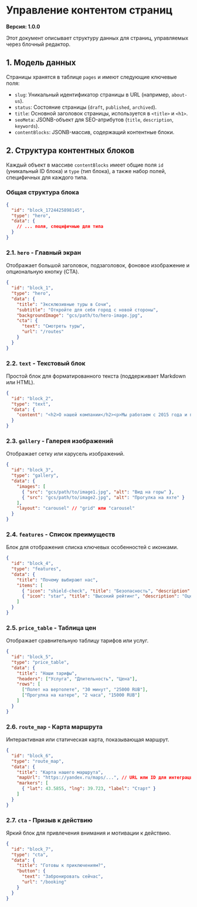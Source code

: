 # Управление контентом страниц

**Версия: 1.0.0**

Этот документ описывает структуру данных для страниц, управляемых через блочный редактор.

## 1. Модель данных

Страницы хранятся в таблице `pages` и имеют следующие ключевые поля:

- `slug`: Уникальный идентификатор страницы в URL (например, `about-us`).
- `status`: Состояние страницы (`draft`, `published`, `archived`).
- `title`: Основной заголовок страницы, используется в `<title>` и `<h1>`.
- `seoMeta`: JSONB-объект для SEO-атрибутов (`title`, `description`, `keywords`).
- `contentBlocks`: JSONB-массив, содержащий контентные блоки.

## 2. Структура контентных блоков

Каждый объект в массиве `contentBlocks` имеет общие поля `id` (уникальный ID блока) и `type` (тип блока), а также набор полей, специфичных для каждого типа.

### Общая структура блока

```json
{
  "id": "block_1724425898145",
  "type": "hero",
  "data": {
    // ... поля, специфичные для типа
  }
}
```

### 2.1. `hero` - Главный экран

Отображает большой заголовок, подзаголовок, фоновое изображение и опциональную кнопку (CTA).

```json
{
  "id": "block_1",
  "type": "hero",
  "data": {
    "title": "Эксклюзивные туры в Сочи",
    "subtitle": "Откройте для себя город с новой стороны",
    "backgroundImage": "gcs/path/to/hero-image.jpg",
    "cta": {
      "text": "Смотреть туры",
      "url": "/routes"
    }
  }
}
```

### 2.2. `text` - Текстовый блок

Простой блок для форматированного текста (поддерживает Markdown или HTML).

```json
{
  "id": "block_2",
  "type": "text",
  "data": {
    "content": "<h2>О нашей компании</h2><p>Мы работаем с 2015 года и предлагаем...</p>"
  }
}
```

### 2.3. `gallery` - Галерея изображений

Отображает сетку или карусель изображений.

```json
{
  "id": "block_3",
  "type": "gallery",
  "data": {
    "images": [
      { "src": "gcs/path/to/image1.jpg", "alt": "Вид на горы" },
      { "src": "gcs/path/to/image2.jpg", "alt": "Прогулка на яхте" }
    ],
    "layout": "carousel" // "grid" или "carousel"
  }
}
```

### 2.4. `features` - Список преимуществ

Блок для отображения списка ключевых особенностей с иконками.

```json
{
  "id": "block_4",
  "type": "features",
  "data": {
    "title": "Почему выбирают нас",
    "items": [
      { "icon": "shield-check", "title": "Безопасность", "description": "Все гиды сертифицированы." },
      { "icon": "star", "title": "Высокий рейтинг", "description": "Оценка 4.9 на всех площадках." }
    ]
  }
}
```

### 2.5. `price_table` - Таблица цен

Отображает сравнительную таблицу тарифов или услуг.

```json
{
  "id": "block_5",
  "type": "price_table",
  "data": {
    "title": "Наши тарифы",
    "headers": ["Услуга", "Длительность", "Цена"],
    "rows": [
      ["Полет на вертолете", "30 минут", "25000 RUB"],
      ["Прогулка на катере", "2 часа", "15000 RUB"]
    ]
  }
}
```

### 2.6. `route_map` - Карта маршрута

Интерактивная или статическая карта, показывающая маршрут.

```json
{
  "id": "block_6",
  "type": "route_map",
  "data": {
    "title": "Карта нашего маршрута",
    "mapUrl": "https://yandex.ru/maps/...", // URL или ID для интеграции
    "markers": [
      { "lat": 43.5855, "lng": 39.723, "label": "Старт" }
    ]
  }
}
```

### 2.7. `cta` - Призыв к действию

Яркий блок для привлечения внимания и мотивации к действию.

```json
{
  "id": "block_7",
  "type": "cta",
  "data": {
    "title": "Готовы к приключениям?",
    "button": {
      "text": "Забронировать сейчас",
      "url": "/booking"
    }
  }
}
```

    